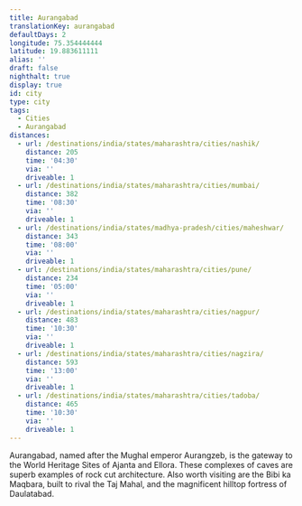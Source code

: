 ```yaml
---
title: Aurangabad
translationKey: aurangabad
defaultDays: 2
longitude: 75.354444444
latitude: 19.883611111
alias: ''
draft: false
nighthalt: true
display: true
id: city
type: city
tags:
  - Cities
  - Aurangabad
distances:
  - url: /destinations/india/states/maharashtra/cities/nashik/
    distance: 205
    time: '04:30'
    via: ''
    driveable: 1
  - url: /destinations/india/states/maharashtra/cities/mumbai/
    distance: 382
    time: '08:30'
    via: ''
    driveable: 1
  - url: /destinations/india/states/madhya-pradesh/cities/maheshwar/
    distance: 343
    time: '08:00'
    via: ''
    driveable: 1
  - url: /destinations/india/states/maharashtra/cities/pune/
    distance: 234
    time: '05:00'
    via: ''
    driveable: 1
  - url: /destinations/india/states/maharashtra/cities/nagpur/
    distance: 483
    time: '10:30'
    via: ''
    driveable: 1
  - url: /destinations/india/states/maharashtra/cities/nagzira/
    distance: 593
    time: '13:00'
    via: ''
    driveable: 1
  - url: /destinations/india/states/maharashtra/cities/tadoba/
    distance: 465
    time: '10:30'
    via: ''
    driveable: 1
---
```


















































Aurangabad, named after the Mughal emperor Aurangzeb, is the gateway to the World Heritage Sites of Ajanta and Ellora. These complexes of caves are superb examples of rock cut architecture. Also worth visiting are the Bibi ka Maqbara, built to rival the Taj Mahal, and the magnificent hilltop fortress of Daulatabad.